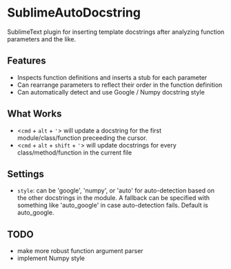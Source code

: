SublimeAutoDocstring
====================

SublimeText plugin for inserting template docstrings after analyzing
function parameters and the like.

Features
--------
  - Inspects function definitions and inserts a stub for each parameter
  - Can rearrange parameters to reflect their order in the function definition
  - Can automatically detect and use Google / Numpy docstring style

What Works
----------
  - <`cmd` + `alt` + `'`> will update a docstring for the first module/class/function preceeding the cursor.
  - <`cmd` + `alt` + `shift` + `'`> will update docstrings for every class/method/function in the current file

Settings
--------

  - `style`: can be 'google', 'numpy', or 'auto' for auto-detection based on the other docstrings in the module. A fallback can be specified with something like 'auto_google' in case auto-detection fails. Default is auto_google.

TODO
----
  - make more robust function argument parser
  - implement Numpy style
